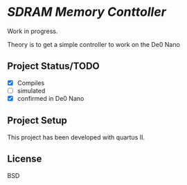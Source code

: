 # _SDRAM Memory Conttoller_

Work in progress. 

Theory is to get a simple controller to work on the De0 Nano

## Project Status/TODO
 - [x] Compiles
 - [ ] simulated
 - [x] confirmed in De0 Nano

## Project Setup
This project has been developed with quartus II. 

## License
BSD
